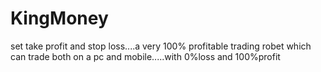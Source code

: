 # KingMoney
set take profit and stop loss....a very 100% profitable trading robet which can trade both on a pc and mobile.....with 0%loss and 100%profit
